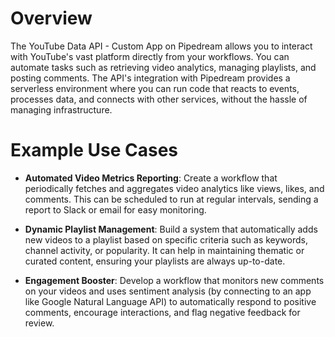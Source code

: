 # Overview

The YouTube Data API - Custom App on Pipedream allows you to interact with YouTube's vast platform directly from your workflows. You can automate tasks such as retrieving video analytics, managing playlists, and posting comments. The API's integration with Pipedream provides a serverless environment where you can run code that reacts to events, processes data, and connects with other services, without the hassle of managing infrastructure.

# Example Use Cases

- **Automated Video Metrics Reporting**: Create a workflow that periodically fetches and aggregates video analytics like views, likes, and comments. This can be scheduled to run at regular intervals, sending a report to Slack or email for easy monitoring.

- **Dynamic Playlist Management**: Build a system that automatically adds new videos to a playlist based on specific criteria such as keywords, channel activity, or popularity. It can help in maintaining thematic or curated content, ensuring your playlists are always up-to-date.

- **Engagement Booster**: Develop a workflow that monitors new comments on your videos and uses sentiment analysis (by connecting to an app like Google Natural Language API) to automatically respond to positive comments, encourage interactions, and flag negative feedback for review.
